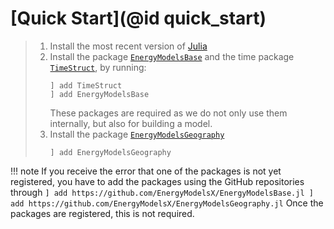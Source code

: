 # [Quick Start](@id quick_start)

>  1. Install the most recent version of [Julia](https://julialang.org/downloads/)
>  2. Install the package [`EnergyModelsBase`](https://energymodelsx.github.io/EnergyModelsBase.jl/) and the time package [`TimeStruct`](https://sintefore.github.io/TimeStruct.jl/), by running:
>     ```
>     ] add TimeStruct
>     ] add EnergyModelsBase
>     ```
>     These packages are required as we do not only use them internally, but also for building a model.
>  3. Install the package [`EnergyModelsGeography`](https://energymodelsx.github.io/EnergyModelsGeography.jl/)
>     ```
>     ] add EnergyModelsGeography
>     ```

!!! note
    If you receive the error that one of the packages is not yet registered, you have to add the packages using the GitHub repositories through
    ```
    ] add https://github.com/EnergyModelsX/EnergyModelsBase.jl
    ] add https://github.com/EnergyModelsX/EnergyModelsGeography.jl
    ```
    Once the packages are registered, this is not required.
